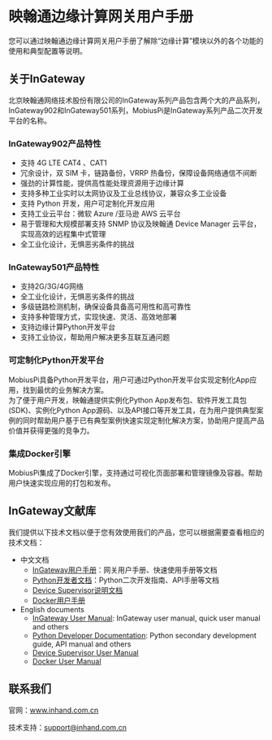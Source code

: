 # 映翰通边缘计算网关用户手册
您可以通过映翰通边缘计算网关用户手册了解除“边缘计算”模块以外的各个功能的使用和典型配置等说明。

## 关于InGateway
北京映翰通网络技术股份有限公司的InGateway系列产品包含两个大的产品系列，InGateway902和InGateway501系列，MobiusPi是InGateway系列产品二次开发平台的名称。  <br/>

### InGateway902产品特性
- 支持 4G LTE CAT4 、CAT1
- 冗余设计，双 SIM 卡，链路备份，VRRP 热备份，保障设备网络通信不间断
- 强劲的计算性能，提供高性能处理资源用于边缘计算
- 支持多种工业实时以太网协议及工业总线协议，兼容众多工业设备
- 支持 Python 开发，用户可定制化开发应用
- 支持工业云平台：微软 Azure /亚马逊 AWS 云平台
- 易于管理和大规模部署支持 SNMP 协议及映翰通 Device Manager 云平台，实现高效的远程集中式管理
- 全工业化设计，无惧恶劣条件的挑战
  
### InGateway501产品特性
- 支持2G/3G/4G网络
- 全工业化设计，无惧恶劣条件的挑战
- 多级链路检测机制，确保设备具备高可用性和高可靠性
- 支持多种管理方式，实现快速、灵活、高效地部署
- 支持边缘计算Python开发平台
- 支持工业协议，帮助用户解决更多互联互通问题
  
### 可定制化Python开发平台
MobiusPi具备Python开发平台，用户可通过Python开发平台实现定制化App应用，找到最优的业务解决方案。  <br/>
为了便于用户开发，映翰通提供实例化Python App发布包、软件开发工具包(SDK)、实例化Python App源码、以及API接口等开发工具，在为用户提供典型案例的同时帮助用户基于已有典型案例快速实现定制化解决方案，协助用户提高产品价值并获得更强的竞争力。

### 集成Docker引擎
MobiusPi集成了Docker引擎，支持通过可视化页面部署和管理镜像及容器。帮助用户快速实现应用的打包和发布。

## InGateway文献库
我们提供以下技术文档以便于您有效使用我们的产品，您可以根据需要查看相应的技术文档：
- 中文文档
  - [InGateway用户手册](http://manual.ig.inhand.com.cn/zh_CN/latest/)：网关用户手册、快速使用手册等文档
  - [Python开发者文档](http://sdk.ig.inhand.com.cn/zh_CN/latest/)：Python二次开发指南、API手册等文档
  - [Device Supervisor说明文档](http://app.ig.inhand.com.cn/zh_CN/latest/)
  - [Docker用户手册](http://docker.ig.inhand.com.cn/zh_CN/latest/)
- English documents
  - [InGateway User Manual](http://manual.ig.inhandnetworks.com/en/latest/): InGateway user manual, quick user manual and others
  - [Python Developer Documentation](http://sdk.ig.inhandnetworks.com/en/latest/): Python secondary development guide, API manual and others
  - [Device Supervisor User Manual](http://app.ig.inhandnetworks.com/en/latest/)
  - [Docker User Manual](http://docker.ig.inhandnetworks.com/en/latest/)


## 联系我们
官网：www.inhand.com.cn  

技术支持：support@inhand.com.cn

